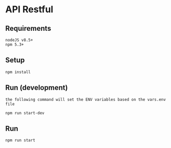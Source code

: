# API Restful

## Requirements

	nodeJS v8.5+
	npm 5.3+

## Setup

	npm install

## Run (development)

	the following command will set the ENV variables based on the vars.env file

	npm run start-dev

## Run

	npm run start
	